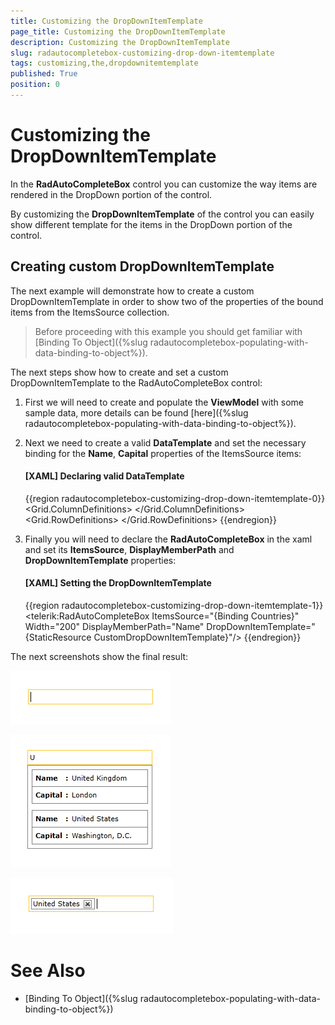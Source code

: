 ```yaml
---
title: Customizing the DropDownItemTemplate
page_title: Customizing the DropDownItemTemplate
description: Customizing the DropDownItemTemplate
slug: radautocompletebox-customizing-drop-down-itemtemplate
tags: customizing,the,dropdownitemtemplate
published: True
position: 0
---
```


# Customizing the DropDownItemTemplate

In the __RadAutoCompleteBox__ control you can customize the way items are rendered in the DropDown portion of the control.

By customizing the __DropDownItemTemplate__ of the control you can easily show different template for the items in the DropDown portion of the control.

## Creating custom DropDownItemTemplate

The next example will demonstrate how to create a custom DropDownItemTemplate in order to show two of the properties of the bound items from the ItemsSource collection.

>Before proceeding with this example you should get familiar with [Binding To Object]({%slug radautocompletebox-populating-with-data-binding-to-object%}).

The next steps show how to create and set a custom DropDownItemTemplate to the RadAutoCompleteBox control:

1. First we will need to create and populate the __ViewModel__ with some sample data, more details can be found [here]({%slug radautocompletebox-populating-with-data-binding-to-object%}).

1. Next we need to create a valid __DataTemplate__ and set the necessary binding for the __Name__, __Capital__ properties of the ItemsSource items:

	#### __[XAML] Declaring valid DataTemplate__

	{{region radautocompletebox-customizing-drop-down-itemtemplate-0}}
		<DataTemplate x:Key="CustomDropDownItemTemplate">
			<Border BorderBrush="Gray" BorderThickness="1" Margin="2">
				<Grid>
					<Grid.ColumnDefinitions>
						<ColumnDefinition Width="Auto"/>
						<ColumnDefinition Width="Auto"/>
						<ColumnDefinition Width="*"/>
					</Grid.ColumnDefinitions>
					<Grid.RowDefinitions>
						<RowDefinition/>
						<RowDefinition/>
						<RowDefinition/>
					</Grid.RowDefinitions>
					<TextBlock Grid.Column="0" Grid.Row="0"
								Margin="5"
								FontWeight="Bold"
								Text="Name" />
					<TextBlock Grid.Row="0" Grid.Column="1" Margin="0 5 0 0"
								Text=":"
								FontWeight="Bold"/>
					<TextBlock Grid.Column="2" Grid.Row="0" Margin="5"
								Text="{Binding Name}" />
					<Border BorderBrush="Gray" BorderThickness="0.5" Grid.Row="1" Grid.Column="0" Grid.ColumnSpan="3"/>
					<TextBlock Grid.Column="0" Grid.Row="2" Margin="5"
								FontWeight="Bold"
								Text="Capital" />
					<TextBlock Grid.Row="2" Grid.Column="1" Margin="0 5 0 0"
								Text=":"
								FontWeight="Bold"/>
					<TextBlock Grid.Column="2" Grid.Row="2" Margin="5"
								Text="{Binding Capital}" />
				</Grid>
			</Border>
		</DataTemplate>
	{{endregion}}

1. Finally you will need to declare the __RadAutoCompleteBox__ in the xaml and set its __ItemsSource__, __DisplayMemberPath__ and __DropDownItemTemplate__ properties:

	#### __[XAML] Setting the DropDownItemTemplate__

	{{region radautocompletebox-customizing-drop-down-itemtemplate-1}}
		<telerik:RadAutoCompleteBox ItemsSource="{Binding Countries}"
									Width="200"
									DisplayMemberPath="Name"
									DropDownItemTemplate="{StaticResource CustomDropDownItemTemplate}"/>
	{{endregion}}

The next screenshots show the final result:

![radautocompletebox-customizing-drop-down-itemtemplate-1](images/radautocompletebox-customizing-drop-down-itemtemplate-1.png)

![radautocompletebox-customizing-drop-down-itemtemplate-2](images/radautocompletebox-customizing-drop-down-itemtemplate-2.png)

![radautocompletebox-customizing-drop-down-itemtemplate-3](images/radautocompletebox-customizing-drop-down-itemtemplate-3.png)

# See Also

 * [Binding To Object]({%slug radautocompletebox-populating-with-data-binding-to-object%})
